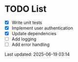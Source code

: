 # TODO List

- [x] Write unit tests
- [x] Implement user authentication
- [x] Update dependencies
- [ ] Add logging
- [ ] Add error handling

Last updated: 2025-06-19 03:14

